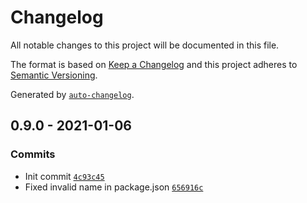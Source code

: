 # Changelog

All notable changes to this project will be documented in this file.

The format is based on [Keep a Changelog](https://keepachangelog.com/en/1.0.0/)
and this project adheres to [Semantic Versioning](https://semver.org/spec/v2.0.0.html).

Generated by [`auto-changelog`](https://github.com/CookPete/auto-changelog).

## 0.9.0 - 2021-01-06

### Commits

- Init commit [`4c93c45`](https://github.com/webmenedzser/craft-utanvet-ellenor/commit/4c93c459c4a7959e69aeaca9c68314432da07235)
- Fixed invalid name in package.json [`656916c`](https://github.com/webmenedzser/craft-utanvet-ellenor/commit/656916c1e74ee206ff4cfd8aded26a75b8a2cafc)
